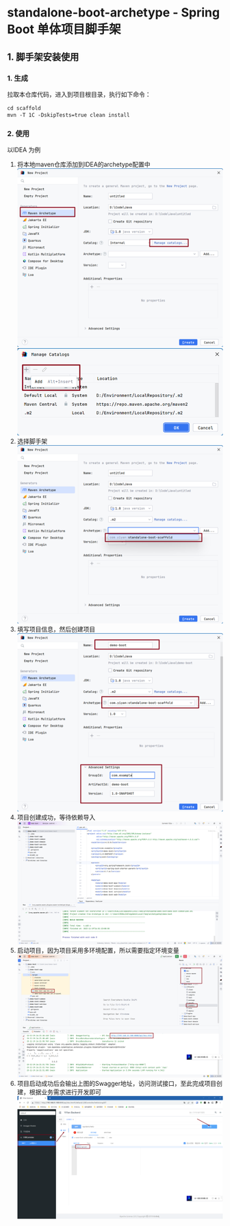 # standalone-boot-archetype - Spring Boot 单体项目脚手架

## 1. 脚手架安装使用

### 1. 生成

拉取本仓库代码，进入到项目根目录，执行如下命令：

```shell
cd scaffold
mvn -T 1C -DskipTests=true clean install
```

### 2. 使用

以IDEA 为例

1. 将本地maven仓库添加到IDEA的archetype配置中
	![img](./docs/images/1.png)
	![img](./docs/images/2.png)
2. 选择脚手架
	![img](./docs/images/3.png)
3. 填写项目信息，然后创建项目
	![img](./docs/images/4.png)
4. 项目创建成功，等待依赖导入
	![img](./docs/images/5.png)
5. 启动项目，因为项目采用多环境配置，所以需要指定环境变量
	![img](./docs/images/6.png)
6. 项目启动成功后会输出上图的Swagger地址，访问测试接口，至此完成项目创建，根据业务需求进行开发即可
	![img](./docs/images/7.png)
